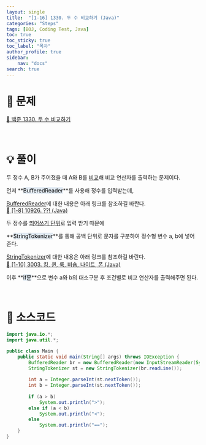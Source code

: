 ```yaml
---
layout: single
title:  "[1-16] 1330. 두 수 비교하기 (Java)"
categories: "Steps" 
tags: [BOJ, Coding Test, Java]
toc: true
toc_sticky: true
toc_label: "목차"
author_profile: true
sidebar:
    nav: "docs"
search: true
---
```


# 🔎 문제

[🔗 백준 1330. 두 수 비교하기](https://www.acmicpc.net/problem/1330)
<br/><br/><br/>

# 💡 풀이
두 정수 A, B가 주어졌을 때 A와 B를 <u>비교</u>해 비교 연산자를 출력하는 문제이다.

먼저 **<mark style='background-color: #E1EAF3'>BufferedReader</mark>**를 사용해 정수를 입력받는데,

<u>BufferedReader</u>에 대한 내용은 아래 링크를 참조하길 바란다.<br/>
[🔗 [1-8] 10926. ??! (Java)](https://onecosy.github.io/steps/BOJ06/)

두 정수를 <u>띄어쓰기 단위</u>로 입력 받기 때문에

**<mark style='background-color: #E1EAF3'>StringTokenizer</mark>**를 통해 공백 단위로 문자를 구분하여 정수형 변수 a, b에 넣어준다.

<u>StringTokenizer</u>에 대한 내용은 아래 링크를 참조하길 바란다.<br/>
[🔗 [1-10] 3003. 킹, 퀸, 룩, 비숍, 나이트, 폰 (Java)](https://onecosy.github.io/steps/BOJ08/)

이후 **<mark style='background-color: #E1EAF3'>if문</mark>**으로 변수 a와 b의 대소구분 후 조건별로 비교 연산자를 출력해주면 된다.
<br/><br/><br/>

# 📃 소스코드

```java
import java.io.*;
import java.util.*;

public class Main {
    public static void main(String[] args) throws IOException {
        BufferedReader br = new BufferedReader(new InputStreamReader(System.in));
        StringTokenizer st = new StringTokenizer(br.readLine());
        
        int a = Integer.parseInt(st.nextToken());
        int b = Integer.parseInt(st.nextToken());
        
        if (a > b)
        	System.out.println(">");
        else if (a < b)
        	System.out.println("<");
        else
        	System.out.println("==");        
    }
}
```